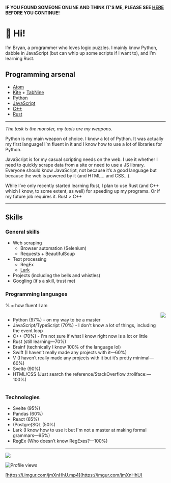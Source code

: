 **IF YOU FOUND SOMEONE ONLINE AND THINK IT'S ME, PLEASE SEE [HERE](https://git.io/JEqnt) BEFORE YOU CONTINUE!**


# 👋 Hi!
I’m Bryan, a programmer who loves logic puzzles. I mainly know Python, dabble in JavaScript (but can whip up some scripts if I want to), and I’m learning Rust.

## Programming arsenal
- [Atom](https://atom.io)
- [Kite](https://www.kite.com) + [TabNine](https://www.tabnine.com)
- [Python](https://www.python.org)
- [JavaScript](http://www.ecmascript.org)
- [C++](https://en.wikipedia.org/wiki/C%2B%2B)
- [Rust](https://www.rust-lang.org)

- - - -
*The task is the monster, my tools are my weapons.*

Python is my main weapon of choice. I know a lot of Python. It was actually my first language! I’m fluent in it and I know how to use a lot of libraries for Python.

JavaScript is for my casual scripting needs on the web. I use it whether I need to quickly scrape data from a site or need to use a JS library. Everyone should know JavaScript, not because it’s a good language but because the web is powered by it (and HTML… and CSS…).

While I’ve only recently started learning Rust, I plan to use Rust (and C++ which I know, to some extent, as well) for speeding up my programs. Or if my future job requires it. Rust > C++
- - - -

## Skills



### General skills

- Web scraping
	- Browser automation (Selenium)
	- Requests + BeautifulSoup
- Text processing
	- RegEx
	- [Lark](https://github.com/lark-parser/lark)
- Projects (including the bells and whistles)
- Googling (it's a skill, trust me)

### Programming languages

% = how fluent I am
<div style="display: flex; justify-content: space-evenly;">
<ul>
<li>Python (97%) - on my way to be a master</li>
<li>JavaScript/TypeScript (70%) - I don't know a lot of things, including the event loop</li>
<li>C++ (70%) - I'm not sure if what I know right now is a lot or little</li>
<li>Rust (still learning—70%)</li>
<li>Brainf (technically I know 100% of the language lol)</li>
<li>Swift (I haven’t really made any projects with it—60%)</li>
<li>V (I haven’t really made any projects with it but it’s pretty minimal—60%)</li>
<li>Svelte (90%)</li>
<li>HTML/CSS (Just search the reference/StackOverflow :trollface:—100%)</li>
</ul>
<a style="float: right;" href="https://github.com/anuraghazra/github-readme-stats"><img src="https://github-readme-stats.vercel.app/api/top-langs/?username=ThatXliner&langs_count=8"/></a>
</div>


### Technologies

- Svelte (95%)
- Pandas (60%)
- React (65%)
- (Postgre)SQL (50%)
- Lark (I know how to use it but I'm not a master at making formal grammars—95%)
- RegEx (Who doesn’t know RegExes?—100%)

[c sucks]: https://eev.ee/blog/2016/12/01/lets-stop-copying-c/

---

<a href="https://github.com/anuraghazra/github-readme-stats"><img src="https://github-readme-stats.vercel.app/api?username=ThatXliner&show_icons=true&theme=dracula"/></a>

![Profile views](https://gpvc.arturio.dev/ThatXliner)  



<!--
**ThatXliner/ThatXliner** is a ✨ _special_ ✨ repository because its `README.md` (this file) appears on your GitHub profile.

Here are some ideas to get you started:

- 🔭 I’m currently working on ...
- 🌱 I’m currently learning ...
- 👯 I’m looking to collaborate on ...
- 🤔 I’m looking for help with ...
- 💬 Ask me about ...
- 📫 How to reach me: ...
- 😄 Pronouns: ...
- ⚡ Fun fact: ...
-->

[https://i.imgur.com/jmXnHhU.mp4](https://imgur.com/jmXnHhU)

